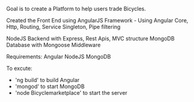 Goal is to create a Platform to help users trade Bicycles.

Created the Front End using AngularJS Framework - 
    Using Angular Core, Http, Routing, Service Singleton, Pipe filtering

NodeJS Backend with Express, Rest Apis, MVC structure
MongoDB Database with Mongoose Middleware

Requirements:
Angular
NodeJS
MongoDB

To excute:
 - 'ng build' to build Angular
 - 'mongod' to start MongoDB
 - 'node Bicyclemarketplace' to start the server
